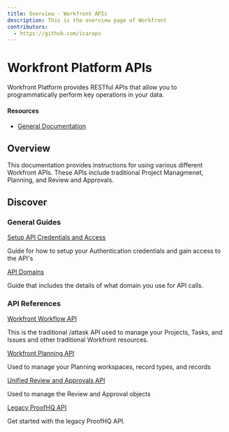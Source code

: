 ```yaml
---
title: Overview - Workfront APIs
description: This is the overview page of Workfront
contributors:
  - https://github.com/icaraps 
---
```


<Hero slots="heading, text"/>

# Workfront Platform APIs

Workfront Platform provides RESTful APIs that allow you to programmatically perform key operations in your data.

<Resources slots="heading, links"/>

#### Resources

* [General Documentation](https://experienceleague.adobe.com/en/docs/workfront)


## Overview

This documentation provides instructions for using various different Workfront APIs. These APIs include traditional Project Managmenet, Planning, and Review and Approvals.

## Discover

<DiscoverBlock slots="heading, link, text"/>

### General Guides

[Setup API Credentials and Access](guides/gaining_access/)

Guide for how to setup your Authentication credentials and gain access to the API's

<DiscoverBlock slots="link, text"/>

[API Domains](https://experienceleague.adobe.com/en/docs/workfront/using/adobe-workfront-api/tips-troubleshooting-apis/locate-domain-for-api)

Guide that includes the details of what domain you use for API calls.

<DiscoverBlock slots="heading, link, text"/>

### API References


[Workfront Workflow API](https://experienceleague.adobe.com/en/docs/workfront/using/adobe-workfront-api/workfront-api)

This is the traditional /attask API used to manage your Projects, Tasks, and Issues and other traditional Workfront resources. 

<DiscoverBlock slots="link, text"/>

[Workfront Planning API](api/planning)

Used to manage your Planning workspaces, record types, and records

<DiscoverBlock slots="link, text"/>

[Unified Review and Approvals API](api/audit-query.md)

Used to manage the Review and Approval objects

<DiscoverBlock slots="link, text"/>


[Legacy ProofHQ API](https://experienceleague.adobe.com/en/docs/workfront/using/review-and-approve-work/proofing/proofing)

Get started with the legacy ProofHQ API.

